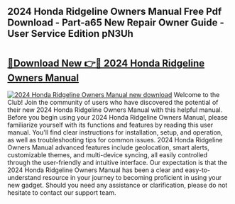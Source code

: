 ## 2024 Honda Ridgeline Owners Manual Free Pdf Download - Part-a65 New Repair Owner Guide - User Service Edition pN3Uh

# <h2><a href="http://bc30361.oget.top/?id=2024+Honda+Ridgeline+Owners+Manual">🔗Download New 👉🔴 2024 Honda Ridgeline Owners Manual</a></h2>

[![2024 Honda Ridgeline Owners Manual new download](https://i.imgur.com/5g1atiW.png)](http://bc30361.oget.top/?id=2024+Honda+Ridgeline+Owners+Manual)
Welcome to the Club! Join the community of users who have discovered the potential of their new 2024 Honda Ridgeline Owners Manual with this helpful manual. Before you begin using your 2024 Honda Ridgeline Owners Manual, please familiarize yourself with its functions and features by reading this user manual. You'll find clear instructions for installation, setup, and operation, as well as troubleshooting tips for common issues. 2024 Honda Ridgeline Owners Manual advanced features include geolocation, smart alerts, customizable themes, and multi-device syncing, all easily controlled through the user-friendly and intuitive interface. Our expectation is that the 2024 Honda Ridgeline Owners Manual has been a clear and easy-to-understand resource in your journey to becoming proficient in using your new gadget. Should you need any assistance or clarification, please do not hesitate to contact our support team.
